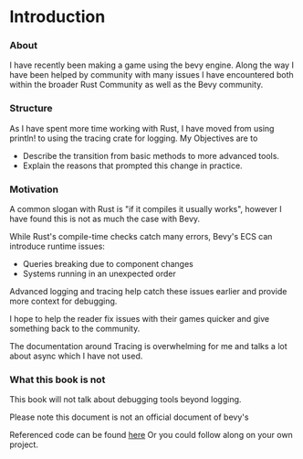 # Introduction

### About
I have recently been making a game using the bevy engine.
Along the way I have been helped by community with many issues I have encountered both within the 
broader Rust Community as well as the Bevy community.


### Structure
As I have spent more time working with Rust, I have moved from using println! to using the tracing crate
for logging.
My Objectives are to
- Describe the transition from basic methods to more advanced tools.
- Explain the reasons that prompted this change in practice.




### Motivation
A common slogan with Rust is "if it compiles it usually works", 
however I have found this is not as much the case with Bevy.

While Rust's compile-time checks catch many errors, Bevy's ECS can introduce runtime issues:

- Queries breaking due to component changes
- Systems running in an unexpected order

Advanced logging and tracing help catch these issues earlier and provide more context for debugging. 

I hope to help the reader fix issues with their games quicker and give something back to the community.

The documentation around Tracing is overwhelming for me and talks a lot about async which I have not used.



### What this book is not
This book will not talk about debugging tools beyond logging.

Please note this document is not an official document of bevy's

Referenced code can be found [here](https://github.com/bevy-logging/test_spiral)
Or you could follow along on your own project.
